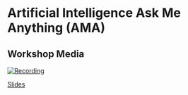 # Artificial Intelligence Ask Me Anything (AMA)

## Workshop Media

[![Recording](https://i.ytimg.com/vi/0pDDgLOOjC0/maxresdefault.jpg)](https://youtu.be/0pDDgLOOjC0)

[Slides](https://docs.google.com/presentation/d/1iPR6WVyBHQ1BZeblBtlBP2oeG-oSVlyjCR_cxiP30fs/edit?usp=sharing)
